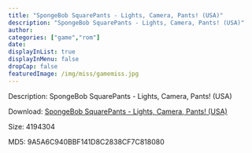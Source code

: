 ```yaml
---
title: "SpongeBob SquarePants - Lights, Camera, Pants! (USA)"
description: "SpongeBob SquarePants - Lights, Camera, Pants! (USA)"
author: 
categories: ["game","rom"]
date: 
displayInList: true
displayInMenu: false
dropCap: false
featuredImage: /img/miss/gamemiss.jpg
---
```


Description: SpongeBob SquarePants - Lights, Camera, Pants! (USA)

Download: <a style="text-decoration:underline;" href="https://mega.nz/#!iOQUwCCJ!v6i19kXNiq_EecDihjYA1lRmqQrYOie1lZ_3aZJzorY" target = "_blank" rel = "nofollow" > SpongeBob SquarePants - Lights, Camera, Pants! (USA)</a>

Size: 4194304

MD5: 9A5A6C940BBF141D8C2838CF7C818080

